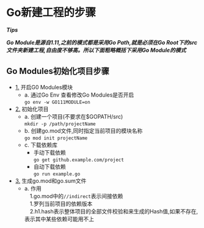 # Go新建工程的步骤

***Tips***

***Go Module是源自1.11,之前的模式都是采用Go Path,就是必须在Go Root下的src文件夹新建工程,自由度不够高。所以下面粗略概括下采用Go Module的模式***

## Go Modules初始化项目步骤
* [1.](#1) 开启G0 Modules模块
    + a. 通过Go Env 查看修改Go Modules是否开启<br/> 
    `go env -w GO111MODULE=on`
* [2.](#2) 初始化项目
    + a. 创建一个项目(不要求在$GOPATH/src)<br/>
    `mkdir -p /path/projectName`  
    + b. 创建go.mod文件,同时指定当前项目的模块名称<br/>
    `go mod init projectName`
    + c. 下载依赖库<br/>
        + <c> 手动下载依赖<br>
        `go get github.example.com/project`
        + <c> 自动下载依赖<br>
        `go run example.go`
* [3.](#3) 生成go.mod和go.sum文件       
    + a. 作用<br/>
        &emsp;1.go.mod中的`//indirect`表示间接依赖<br/>
        &emsp;1.罗列当前项目的依赖版本<br/>
        &emsp;2.h1.hash表示整体项目的全部文件校验和来生成的Hash值,如果不存在,表示其中某些依赖可能用不上<br/>
        




